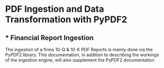 # PDF Ingestion and Data Transformation with PyPDF2
## * Financial Report Ingestion

The ingestion of a firms 10-Q & 10-K PDF Reports is mainly done via the PyPDF2
library. This documentation, in addition to describing the workings of the ingestion
engine, will also supplement the PyPDF2 documentation. 
